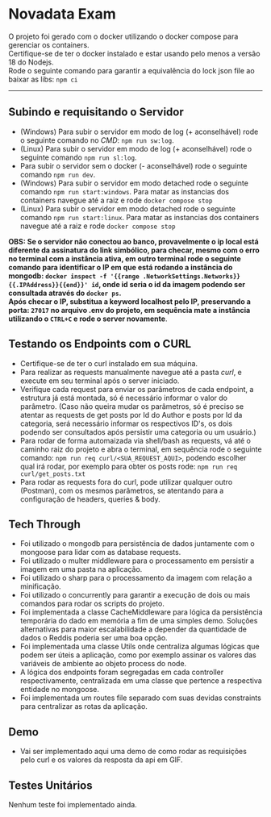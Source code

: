 # Novadata Exam

O projeto foi gerado com o docker utilizando o docker compose para gerenciar os containers.<br/>
Certifique-se de ter o docker instalado e estar usando pelo menos a versão 18 do Nodejs.<br/>
Rode o seguinte comando para garantir a equivalência do lock json file ao baixar as libs: `npm ci` <br> <hr>

## Subindo e requisitando o Servidor

- (Windows) Para subir o servidor em modo de log (+ aconselhável) rode o seguinte comando no *CMD*: `npm run sw:log`.<br>
- (Linux) Para subir o servidor em modo de log (+ aconselhável) rode o seguinte comando `npm run sl:log`.<br>
- Para subir o servidor sem o docker (- aconselhável) rode o seguinte comando `npm run dev`.<br>
- (Windows) Para subir o servidor em modo detached rode o seguinte comando `npm run start:windows`. Para matar as instancias dos containers navegue até a raiz e rode `docker compose stop`<br>
- (Linux) Para subir o servidor em modo detached rode o seguinte comando `npm run start:linux`. Para matar as instancias dos containers navegue até a raiz e rode `docker compose stop`<br>


**OBS: Se o servidor não conectou ao banco, provavelmente o ip local está diferente da assinatura do link simbólico, para checar, mesmo com o erro no terminal com a instância ativa, em outro terminal rode o seguinte comando para identificar o IP em que está rodando a instância do mongodb: `docker inspect -f '{{range .NetworkSettings.Networks}}{{.IPAddress}}{{end}}' id`, onde id seria o id da imagem podendo ser consultada através do `docker ps`. <br> Após checar o IP, substitua a keyword localhost pelo IP, preservando a porta: `27017` no arquivo .env do projeto, em sequência mate a instância utilizando o `CTRL+C` e rode o server novamente**.

## Testando os Endpoints com o CURL

- Certifique-se de ter o curl instalado em sua máquina. <br>
- Para realizar as requests manualmente navegue até a pasta _curl_, e execute em seu terminal após o server iniciado. <br>
- Verifique cada request para enviar os parâmetros de cada endpoint, a estrutura já está montada, só é necessário informar o valor do parâmetro. (Caso não queira mudar os parâmetros, só é preciso se atentar as requests de get posts por Id do Author e posts por Id da categoria, será necessário informar os respectivos ID's, os dois podendo ser consultados após persistir uma categoria ou um usuário.) <br>
- Para rodar de forma automaizada via shell/bash as requests, vá até o caminho raiz do projeto e abra o terminal, em sequência rode o seguinte comando: `npm run req curl/<SUA_REQUEST_AQUI>`, podendo escolher qual irá rodar, por exemplo para obter os posts rode: `npm run req curl/get_posts.txt` <br>
- Para rodar as requests fora do curl, pode utilizar qualquer outro (Postman), com os mesmos parâmetros, se atentando para a configuração de headers, queries & body. <br>

## Tech Through

- Foi utilizado o mongodb para persistência de dados juntamente com o mongoose para lidar com as database requests. <br>
- Foi utilizado o multer middleware para o processamento em persistir a imagem em uma pasta na aplicação. <br>
- Foi utilizado o sharp para o processamento da imagem com relação a minificação. <br>
- Foi utilizado o concurrently para garantir a execução de dois ou mais comandos para rodar os scripts do projeto. <br>
- Foi implementada a classe CacheMiddleware para lógica da persistência temporária do dado em memória a fim de uma simples demo. Soluções alternativas para maior escalabilidade a depender da quantidade de dados o Reddis poderia ser uma boa opção. <br>
- Foi implementada uma classe Utils onde centraliza algumas lógicas que podem ser úteis a aplicação, como por exemplo assinar os valores das variáveis de ambiente ao objeto process do node. <br>
- A lógica dos endpoints foram segregadas em cada controller respectivamente, centralizada em uma classe que pertence a respectiva entidade no mongoose. <br>
- Foi implementada um routes file separado com suas devidas constraints para centralizar as rotas da aplicação. <br>

## Demo

- Vai ser implementado aqui uma demo de como rodar as requisições pelo curl e os valores da resposta da api em GIF.

## Testes Unitários

Nenhum teste foi implementado ainda.
